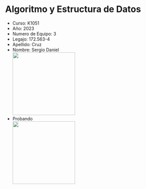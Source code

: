# Algoritmo y Estructura de Datos
+ Curso: K1051
+ Año: 2023
+ Numero de Equipo: 3
+ Legajo: 172.563-4
+ Apellido: Cruz
+ Nombre: Sergio Daniel<br>
  <img src="https://github.com/SergioDanielCruz/AyED/assets/106726622/81c54e83-c1ea-408d-ac7b-a9fba3f5e9f8" width="200" height="200" /><br>
+ Probando <br>
  <img src="https://github.com/SergioDanielCruz/AyED/assets/106726622/46bd15d0-dbfe-4151-af95-7d69e0867d40" width="200" height="200" />
